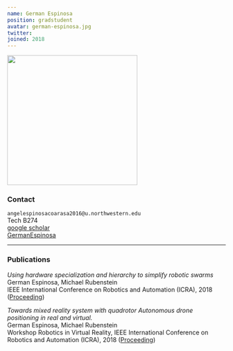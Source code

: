 ```yaml
---
name: German Espinosa
position: gradstudent
avatar: german-espinosa.jpg
twitter:
joined: 2018
---
```


<img width="300" src="{{site.baseurl}}/images/people/{{page.avatar}}" data-action="zoom">

### Contact

<i class="fa fa-envelope-o"></i>  `angelespinosacoarasa2016@u.northwestern.edu`<br>
<i class="fa fa-building"></i> Tech B274 <br>
<i class="fa fa-bar-chart"></i> [google scholar](https://scholar.google.com/citations?user=kxR1cqEAAAAJ&hl=en) <br>
<i class="fa fa-github"></i>[ GermanEspinosa](https://github.com/germanespinosa?tab=repositories)

<hr>

### Publications

_Using hardware specialization and hierarchy to simplify robotic swarms_<br>
German Espinosa, Michael Rubenstein<br>
IEEE International Conference on Robotics and Automation (ICRA), 2018 ([Proceeding](https://ieeexplore.ieee.org/iel7/8449910/8460178/08463206.pdf))

_Towards mixed reality system with quadrotor Autonomous drone positioning in real and virtual._<br>
German Espinosa, Michael Rubenstein<br>
Workshop Robotics in Virtual Reality, IEEE International Conference on Robotics and Automation (ICRA), 2018 ([Proceeding](https://robotics.northwestern.edu/documents/publications/Towards_mixed_reality_system_with_quadrotor_Autonomous_drone_positioning_in_real_and_virtual_reality_space_-_Final_.pdf))

